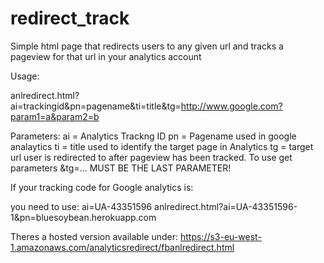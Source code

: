 redirect_track
==============

Simple html page that redirects users to any given url and tracks a pageview for that url in your analytics account

Usage:

anlredirect.html?ai=trackingid&pn=pagename&ti=title&tg=http://www.google.com?param1=a&param2=b


Parameters:
ai = Analytics Trackng ID
pn = Pagename used in google analaytics
ti = title used to identify the target page in Analytics
tg = target url user is redirected to after pageview has been tracked. To use get parameters &tg=... MUST BE THE LAST PARAMETER!

If your tracking code for Google analytics is:
<script>
  (function(i,s,o,g,r,a,m){i['GoogleAnalyticsObject']=r;i[r]=i[r]||function(){
  (i[r].q=i[r].q||[]).push(arguments)},i[r].l=1*new Date();a=s.createElement(o),
  m=s.getElementsByTagName(o)[0];a.async=1;a.src=g;m.parentNode.insertBefore(a,m)
  })(window,document,'script','//www.google-analytics.com/analytics.js','ga');

  ga('create', 'UA-43351596-1', 'bluesoybean.herokuapp.com');
  ga('send', 'pageview');

</script>

you need to use:
ai=UA-43351596
anlredirect.html?ai=UA-43351596-1&pn=bluesoybean.herokuapp.com


Theres a hosted version available under:
https://s3-eu-west-1.amazonaws.com/analyticsredirect/fbanlredirect.html




